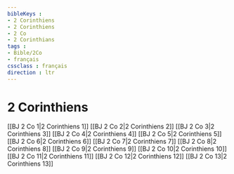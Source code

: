 ```yaml
---
bibleKeys : 
- 2 Corinthiens
- 2 Corinthiens
- 2 Co
- 2 Corinthians
tags : 
- Bible/2Co
- français
cssclass : français
direction : ltr
---
```


# 2 Corinthiens

[[BJ 2 Co 1|2 Corinthiens 1]]
[[BJ 2 Co 2|2 Corinthiens 2]]
[[BJ 2 Co 3|2 Corinthiens 3]]
[[BJ 2 Co 4|2 Corinthiens 4]]
[[BJ 2 Co 5|2 Corinthiens 5]]
[[BJ 2 Co 6|2 Corinthiens 6]]
[[BJ 2 Co 7|2 Corinthiens 7]]
[[BJ 2 Co 8|2 Corinthiens 8]]
[[BJ 2 Co 9|2 Corinthiens 9]]
[[BJ 2 Co 10|2 Corinthiens 10]]
[[BJ 2 Co 11|2 Corinthiens 11]]
[[BJ 2 Co 12|2 Corinthiens 12]]
[[BJ 2 Co 13|2 Corinthiens 13]]

